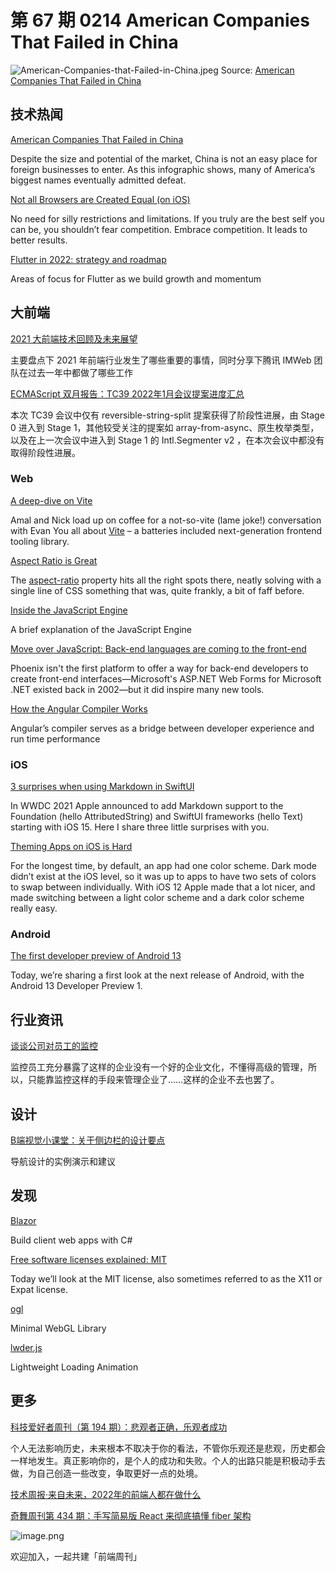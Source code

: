 # 第 67 期 0214 American Companies That Failed in China
![American-Companies-that-Failed-in-China.jpeg](https://cdn.nlark.com/yuque/0/2022/jpeg/85771/1644755491774-5f72dd31-0da2-4938-828a-68e10caff7ff.jpeg#clientId=u72a38dc5-6025-4&crop=0&crop=0&crop=1&crop=1&from=ui&height=922&id=ufdc1ef17&margin=%5Bobject%20Object%5D&name=American-Companies-that-Failed-in-China.jpeg&originHeight=1844&originWidth=1200&originalType=binary&ratio=1&rotation=0&showTitle=false&size=1273547&status=done&taskId=ua6d4530b-ea3a-4fde-9a61-1e056f56b01&title=&width=600)
Source: [American Companies That Failed in China](https://www.visualcapitalist.com/american-companies-that-failed-in-china/)
## 技术热闻
[American Companies That Failed in China](https://www.visualcapitalist.com/american-companies-that-failed-in-china/)

Despite the size and potential of the market, China is not an easy place for foreign businesses to enter. As this infographic shows, many of America’s biggest names eventually admitted defeat.

[Not all Browsers are Created Equal (on iOS)](https://www.bram.us/2022/02/11/not-all-browsers-are-created-equal-on-ios/)

No need for silly restrictions and limitations. If you truly are the best self you can be, you shouldn’t fear competition. Embrace competition. It leads to better results.

[Flutter in 2022: strategy and roadmap](https://medium.com/flutter/flutter-in-2022-strategy-and-roadmap-8c5eaf7c4275)

Areas of focus for Flutter as we build growth and momentum

## 大前端
[2021 大前端技术回顾及未来展望](https://mp.weixin.qq.com/s/HfZDrrqDNUVpnU-aegKxcg)

主要盘点下 2021 年前端行业发生了哪些重要的事情，同时分享下腾讯 IMWeb 团队在过去一年中都做了哪些工作

[ECMAScript 双月报告：TC39 2022年1月会议提案进度汇总](https://mp.weixin.qq.com/s/Rk6H0VfCTO48hrd82sM3Pg)

本次 TC39 会议中仅有 reversible-string-split 提案获得了阶段性进展，由 Stage 0 进入到 Stage 1，其他较受关注的提案如 array-from-async、原生枚举类型，以及在上一次会议中进入到 Stage 1 的 Intl.Segmenter v2 ，在本次会议中都没有取得阶段性进展。

### Web
[A deep-dive on Vite](https://changelog.com/jsparty/212)

Amal and Nick load up on coffee for a not-so-vite (lame joke!) conversation with Evan You all about [Vite](https://vitejs.dev/) – a batteries included next-generation frontend tooling library.

[Aspect Ratio is Great](https://css-irl.info/aspect-ratio-is-great/)

The [aspect-ratio](https://developer.mozilla.org/en-US/docs/Web/CSS/aspect-ratio) property hits all the right spots there, neatly solving with a single line of CSS something that was, quite frankly, a bit of faff before.

[Inside the JavaScript Engine](https://blog.devgenius.io/inside-the-javascript-engine-bb7b9f26e84b)

A brief explanation of the JavaScript Engine

[Move over JavaScript: Back-end languages are coming to the front-end](https://github.com/readme/featured/server-side-languages-for-front-end)

Phoenix isn't the first platform to offer a way for back-end developers to create front-end interfaces—Microsoft's ASP.NET Web Forms for Microsoft .NET existed back in 2002—but it did inspire many new tools.

[How the Angular Compiler Works](https://blog.angular.io/how-the-angular-compiler-works-42111f9d2549)

Angular’s compiler serves as a bridge between developer experience and run time performance

### iOS
[3 surprises when using Markdown in SwiftUI](https://blog.eidinger.info/3-surprises-when-using-markdown-in-swiftui)

In WWDC 2021 Apple announced to add Markdown support to the Foundation (hello AttributedString) and SwiftUI frameworks (hello Text) starting with iOS 15. Here I share three little surprises with you.

[Theming Apps on iOS is Hard](https://christianselig.com/2022/02/difficulty-theming-ios/)

For the longest time, by default, an app had one color scheme. Dark mode didn’t exist at the iOS level, so it was up to apps to have two sets of colors to swap between individually. With iOS 12 Apple made that a lot nicer, and made switching between a light color scheme and a dark color scheme really easy.

### Android
[The first developer preview of Android 13](https://android-developers.googleblog.com/2022/02/first-preview-android-13.html)

Today, we’re sharing a first look at the next release of Android, with the Android 13 Developer Preview 1.

## 行业资讯
[谈谈公司对员工的监控](https://coolshell.cn/articles/22157.html)

监控员工充分暴露了这样的企业没有一个好的企业文化，不懂得高级的管理，所以，只能靠监控这样的手段来管理企业了……这样的企业不去也罢了。

## 设计
[B端视觉小课堂：关于侧边栏的设计要点](https://mp.weixin.qq.com/s/uP811H4ijQaruFXYX1pbWg)

导航设计的实例演示和建议

## 发现
[Blazor](https://dotnet.microsoft.com/en-us/apps/aspnet/web-apps/blazor)

Build client web apps with C#

[Free software licenses explained: MIT](https://drewdevault.com/2022/02/07/Free-software-licenses-MIT.html)

Today we’ll look at the MIT license, also sometimes referred to as the X11 or Expat license.

[ogl](https://github.com/oframe/ogl)

Minimal WebGL Library

[lwder.js](https://bmsvieira.github.io/lwder.js/demo/index.html)

Lightweight Loading Animation

## 更多
[科技爱好者周刊（第 194 期）：悲观者正确，乐观者成功](http://www.ruanyifeng.com/blog/2022/02/weekly-issue-194.html)

个人无法影响历史，未来根本不取决于你的看法，不管你乐观还是悲观，历史都会一样地发生。真正影响你的，是个人的成功和失败。个人的出路只能是积极动手去做，为自己创造一些改变，争取更好一点的处境。

[技术周报·来自未来，2022年的前端人都在做什么](https://mp.weixin.qq.com/s/pk0PGlxfPe09q9n6E3MCiA)


[奇舞周刊第 434 期：手写简易版 React 来彻底搞懂 fiber 架构](https://mp.weixin.qq.com/s/iTuAAsBdzDKtGEDUXNF-jQ)

![image.png](https://cdn.nlark.com/yuque/0/2020/png/85771/1605930034828-7fc81343-651f-4a15-8465-eebe5a23cf61.png#crop=0&crop=0&crop=1&crop=1&height=31&id=C5Hpa&margin=%5Bobject%20Object%5D&name=image.png&originHeight=90&originWidth=2186&originalType=binary&ratio=1&rotation=0&showTitle=false&size=14325&status=done&style=none&title=&width=746)


欢迎加入，一起共建「前端周刊」
